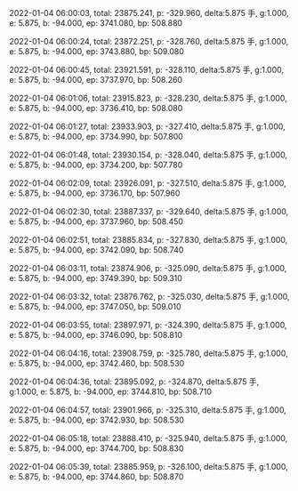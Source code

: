 2022-01-04 06:00:03, total: 23875.241, p: -329.960, delta:5.875 手, g:1.000, e: 5.875, b: -94.000, ep: 3741.080, bp: 508.880

2022-01-04 06:00:24, total: 23872.251, p: -328.760, delta:5.875 手, g:1.000, e: 5.875, b: -94.000, ep: 3743.880, bp: 509.080

2022-01-04 06:00:45, total: 23921.591, p: -328.110, delta:5.875 手, g:1.000, e: 5.875, b: -94.000, ep: 3737.970, bp: 508.260

2022-01-04 06:01:06, total: 23915.823, p: -328.230, delta:5.875 手, g:1.000, e: 5.875, b: -94.000, ep: 3736.410, bp: 508.080

2022-01-04 06:01:27, total: 23933.903, p: -327.410, delta:5.875 手, g:1.000, e: 5.875, b: -94.000, ep: 3734.990, bp: 507.800

2022-01-04 06:01:48, total: 23930.154, p: -328.040, delta:5.875 手, g:1.000, e: 5.875, b: -94.000, ep: 3734.200, bp: 507.780

2022-01-04 06:02:09, total: 23926.091, p: -327.510, delta:5.875 手, g:1.000, e: 5.875, b: -94.000, ep: 3736.170, bp: 507.960

2022-01-04 06:02:30, total: 23887.337, p: -329.640, delta:5.875 手, g:1.000, e: 5.875, b: -94.000, ep: 3737.960, bp: 508.450

2022-01-04 06:02:51, total: 23885.834, p: -327.830, delta:5.875 手, g:1.000, e: 5.875, b: -94.000, ep: 3742.090, bp: 508.740

2022-01-04 06:03:11, total: 23874.906, p: -325.090, delta:5.875 手, g:1.000, e: 5.875, b: -94.000, ep: 3749.390, bp: 509.310

2022-01-04 06:03:32, total: 23876.762, p: -325.030, delta:5.875 手, g:1.000, e: 5.875, b: -94.000, ep: 3747.050, bp: 509.010

2022-01-04 06:03:55, total: 23897.971, p: -324.390, delta:5.875 手, g:1.000, e: 5.875, b: -94.000, ep: 3746.090, bp: 508.810

2022-01-04 06:04:16, total: 23908.759, p: -325.780, delta:5.875 手, g:1.000, e: 5.875, b: -94.000, ep: 3742.460, bp: 508.530

2022-01-04 06:04:36, total: 23895.092, p: -324.870, delta:5.875 手, g:1.000, e: 5.875, b: -94.000, ep: 3744.810, bp: 508.710

2022-01-04 06:04:57, total: 23901.966, p: -325.310, delta:5.875 手, g:1.000, e: 5.875, b: -94.000, ep: 3742.930, bp: 508.530

2022-01-04 06:05:18, total: 23888.410, p: -325.940, delta:5.875 手, g:1.000, e: 5.875, b: -94.000, ep: 3744.700, bp: 508.830

2022-01-04 06:05:39, total: 23885.959, p: -326.100, delta:5.875 手, g:1.000, e: 5.875, b: -94.000, ep: 3744.860, bp: 508.870